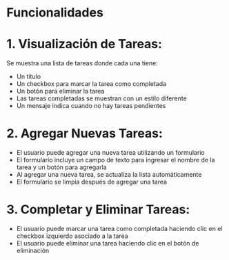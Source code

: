 # Funcionalidades

# 1. Visualización de Tareas:
Se muestra una lista de tareas donde cada una tiene:
- Un título
- Un checkbox para marcar la tarea como completada
- Un botón para eliminar la tarea
- Las tareas completadas se muestran con un estilo diferente
- Un mensaje indica cuando no hay tareas pendientes

# 2. Agregar Nuevas Tareas:
- El usuario puede agregar una nueva tarea utilizando un formulario
- El formulario incluye un campo de texto para ingresar el nombre de la tarea y un botón para agregarla
- Al agregar una nueva tarea, se actualiza la lista automáticamente
- El formulario se limpia después de agregar una tarea

# 3. Completar y Eliminar Tareas:
- El usuario puede marcar una tarea como completada haciendo clic en el checkbox izquierdo asociado a la tarea
- El usuario puede eliminar una tarea haciendo clic en el botón de eliminación